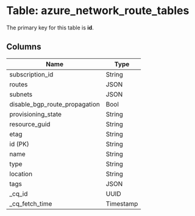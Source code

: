 # Table: azure_network_route_tables


The primary key for this table is **id**.


## Columns
| Name          | Type          |
| ------------- | ------------- |
|subscription_id|String|
|routes|JSON|
|subnets|JSON|
|disable_bgp_route_propagation|Bool|
|provisioning_state|String|
|resource_guid|String|
|etag|String|
|id (PK)|String|
|name|String|
|type|String|
|location|String|
|tags|JSON|
|_cq_id|UUID|
|_cq_fetch_time|Timestamp|